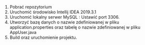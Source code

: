 1. Pobrać repozytorium
2. Uruchomić środowisko Intellij IDEA 2019.3.1
3. Uruchomić lokalny serwer MySQL : Ustawić port 3306.
4. Utworzyć bazę danych o nazwie zdefiniowanej w pliku application.properties oraz tabelę o nazwie zdefiniowanej w pliku AppUser.java
5. Build oraz uruchomienie projektu.
